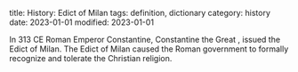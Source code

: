 title: History: Edict of Milan
tags: definition, dictionary
category: history
date: 2023-01-01
modified: 2023-01-01


In 313 CE
 Roman Emperor Constantine,
 Constantine the Great
, issued the Edict of Milan. The Edict of
Milan caused the Roman government to formally recognize and tolerate
the Christian religion.




